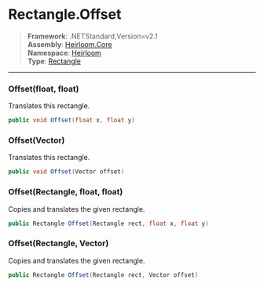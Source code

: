 # Rectangle.Offset

> **Framework**: .NETStandard,Version=v2.1  
> **Assembly**: [Heirloom.Core][0]  
> **Namespace**: [Heirloom][0]  
> **Type**: [Rectangle][1]  

--------------------------------------------------------------------------------

### Offset(float, float)

Translates this rectangle.

```cs
public void Offset(float x, float y)
```

### Offset(Vector)

Translates this rectangle.

```cs
public void Offset(Vector offset)
```

### Offset(Rectangle, float, float)

Copies and translates the given rectangle.

```cs
public Rectangle Offset(Rectangle rect, float x, float y)
```

### Offset(Rectangle, Vector)

Copies and translates the given rectangle.

```cs
public Rectangle Offset(Rectangle rect, Vector offset)
```

[0]: ../Heirloom.Core.md
[1]: Heirloom.Rectangle.md

